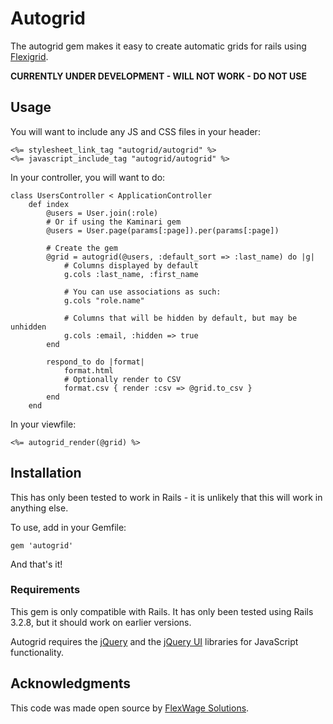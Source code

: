 Autogrid
========
The autogrid gem makes it easy to create automatic grids for rails using [Flexigrid](http://flexigrid.info/).

**CURRENTLY UNDER DEVELOPMENT - WILL NOT WORK - DO NOT USE**


## Usage
You will want to include any JS and CSS files in your header:

	<%= stylesheet_link_tag "autogrid/autogrid" %>
	<%= javascript_include_tag "autogrid/autogrid" %>

In your controller, you will want to do:

	class UsersController < ApplicationController
		def index
			@users = User.join(:role)
			# Or if using the Kaminari gem
			@users = User.page(params[:page]).per(params[:page])
			
			# Create the gem
			@grid = autogrid(@users, :default_sort => :last_name) do |g|
				# Columns displayed by default
				g.cols :last_name, :first_name
				
				# You can use associations as such:
				g.cols "role.name"
				
				# Columns that will be hidden by default, but may be unhidden
				g.cols :email, :hidden => true
			end
			
			respond_to do |format|
				format.html
				# Optionally render to CSV
				format.csv { render :csv => @grid.to_csv }
			end
		end
		
In your viewfile:

	<%= autogrid_render(@grid) %>

## Installation
This has only been tested to work in Rails - it is unlikely that this will work in anything else.

To use, add in your Gemfile:

	gem 'autogrid'

And that's it!

### Requirements
This gem is only compatible with Rails. It has only been tested using Rails 3.2.8, but it should work on earlier versions.

Autogrid requires the [jQuery](http://jquery.com/) and the [jQuery UI](http://jqueryui.com/) libraries for JavaScript functionality.

## Acknowledgments
This code was made open source by [FlexWage Solutions](http://www.flexwage.com/).